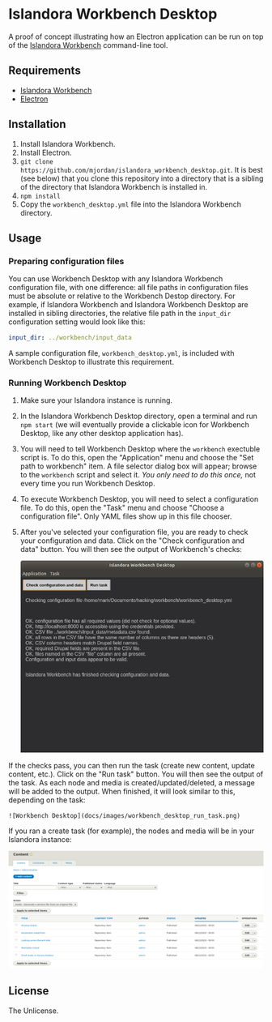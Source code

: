 # Islandora Workbench Desktop

A proof of concept illustrating how an Electron application can be run on top of the [Islandora Workbench](https://github.com/mjordan/islandora_workbench) command-line tool. 

## Requirements

* [Islandora Workbench](https://github.com/mjordan/islandora_workbench)
* [Electron](https://electronjs.org/docs/tutorial/installation)

## Installation

1. Install Islandora Workbench.
1. Install Electron.
1. `git clone https://github.com/mjordan/islandora_workbench_desktop.git`. It is best (see below) that you clone this repository into a directory that is a sibling of the directory that Islandora Workbench is installed in.
1. `npm install`
1. Copy the `workbench_desktop.yml` file into the Islandora Workbench directory.

## Usage

### Preparing configuration files

You can use Workbench Desktop with any Islandora Workbench configuration file, with one difference: all file paths in configuration files must be absolute or relative to the Workbench Destop directory. For example, if Islandora Workbench and Islandora Workbench Desktop are installed in sibling directories, the relative file path in the `input_dir` configuration setting would look like this:

```yaml
input_dir: ../workbench/input_data
```

A sample configuration file, `workbench_desktop.yml`, is included with Workbench Desktop to illustrate this requirement.

### Running Workbench Desktop

1. Make sure your Islandora instance is running.
1. In the Islandora Workbench Desktop directory, open a terminal and run `npm start` (we will eventually provide a clickable icon for Workbench Desktop, like any other desktop application has).
1. You will need to tell Workbench Desktop where the `workbench` exectuble script is. To do this, open the "Application" menu and choose the "Set path to workbench" item. A file selector dialog box will appear; browse to the `workbench` script and select it. *You only need to do this once,* not every time you run Workbench Desktop.
1. To execute Workbench Desktop, you will need to select a configuration file. To do this, open the "Task" menu and choose "Choose a configuration file". Only YAML files show up in this file chooser.
1. After you've selected your configuration file, you are ready to check your configuration and data. Click on the "Check configuration and data" button. You will then see the output of Workbench's checks:


    ![Workbench checks](docs/images/workbench_desktop_check.png)


If the checks pass, you can then run the task (create new content, update content, etc.). Click on the "Run task" button. You will then see the output of the task. As each node and media is created/updated/deleted, a message will be added to the output. When finished, it will look similar to this, depending on the task:


    ![Workbench Desktop](docs/images/workbench_desktop_run_task.png)

If you ran a create task (for example), the nodes and media will be in your Islandora instance:

![Workbench Desktop with output](docs/images/content.png)


## License

The Unlicense.
